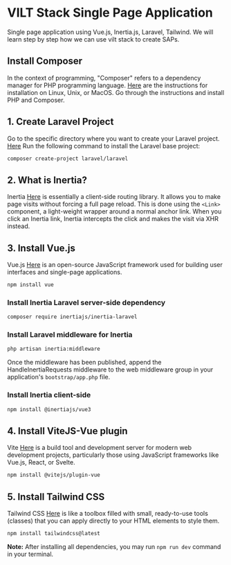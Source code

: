 # VILT Stack Single Page Application

Single page application using Vue.js, Inertia.js, Laravel, Tailwind. 
We will learn step by step how we can use vilt stack to create SAPs.

## Install Composer

In the context of programming, "Composer" refers to a dependency manager for PHP programming language. [Here](https://getcomposer.org/doc/00-intro.md#installation-linux-unix-macos) are the instructions for installation on Linux, Unix, or MacOS. Go through the instructions and install PHP and Composer.

## 1. Create Laravel Project

Go to the specific directory where you want to create your Laravel project. [Here](https://laravel.com/docs/11.x#creating-a-laravel-project) Run the following command to install the Laravel base project:

```bash
composer create-project laravel/laravel 
```

## 2. What is Inertia?

Inertia [Here](https://inertiajs.com/) is essentially a client-side routing library. It allows you to make page visits without forcing a full page reload. This is done using the `<Link>` component, a light-weight wrapper around a normal anchor link. When you click an Inertia link, Inertia intercepts the click and makes the visit via XHR instead.

## 3. Install Vue.js

Vue.js [Here](https://vuejs.org/) is an open-source JavaScript framework used for building user interfaces and single-page applications.

```bash
npm install vue
```

### Install Inertia Laravel server-side dependency

```bash
composer require inertiajs/inertia-laravel
```

### Install Laravel middleware for Inertia

```bash
php artisan inertia:middleware
```

Once the middleware has been published, append the HandleInertiaRequests middleware to the web middleware group in your application's `bootstrap/app.php` file.

### Install Inertia client-side

```bash
npm install @inertiajs/vue3
```

## 4. Install ViteJS-Vue plugin

Vite  [Here](https://vitejs.dev/)  is a build tool and development server for modern web development projects, particularly those using JavaScript frameworks like Vue.js, React, or Svelte.

```bash
npm install @vitejs/plugin-vue
```

## 5. Install Tailwind CSS

Tailwind CSS [Here](https://tailwindui.com/documentation) is like a toolbox filled with small, ready-to-use tools (classes) that you can apply directly to your HTML elements to style them.

```bash
npm install tailwindcss@latest
```

**Note:** After installing all dependencies, you may run `npm run dev` command in your terminal.
